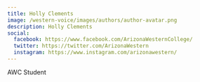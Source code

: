 ```yaml
---
title: Holly Clements
image: /western-voice/images/authors/author-avatar.png
description: Holly Clements
social:
  facebook: https://www.facebook.com/ArizonaWesternCollege/
  twitter: https://twitter.com/ArizonaWestern
  instagram: https://www.instagram.com/arizonawestern/
---
```


AWC Student